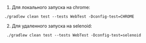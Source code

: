 1. Для локального запуска на chrome:
```
./gradlew clean test --tests WebTest -Dconfig-test=CHROME
```


2. Для удаленного запуска на selenoid:
```
 ./gradlew clean test --tests WebTest -Dconfig-test=selenoid
```
